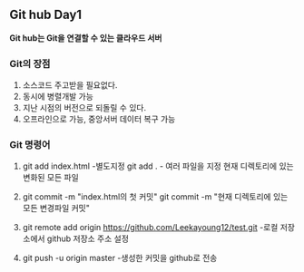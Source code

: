 ## Git hub Day1

**Git hub는 Git을 연결할  수 있는 클라우드 서버**


### Git의 장점

1. 소스코드 주고받을 필요없다. 
2. 동시에 병렬개발 가능
3. 지난 시점의 버전으로 되돌릴 수 있다.
4. 오프라인으로 가능, 중앙서버 데이터 복구 가능



### Git 명령어
1. git add index.html -별도지정
   git add . - 여러 파일을 지정
               현재 디렉토리에 있는 변화된 모든 파일
2. git commit -m "index.html의 첫 커밋"
   git commit -m "현재 디렉토리에 있는 모든 변경파일 커밋"

3. git remote add origin https://github.com/Leekayoung12/test.git
    -로컬 저장소에서 github 저장소 주소 설정

4. git push -u origin master -생성한 커밋을 github로 전송